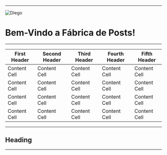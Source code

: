 ___

![Diego](https://github.com/diegobenelli/diegobenelli.github.io/blob/master/image002.jpg)

# **Bem-Vindo a Fábrica de Posts!**
___

| First Header  | Second Header | Third Header  | Fourth Header | Fifth Header |
| ------------- | ------------- | ------------- | ------------- | ------------- |
| Content Cell  | Content Cell  |Content Cell   | Content Cell  | Content Cell  |
| Content Cell  | Content Cell  |Content Cell   | Content Cell  | Content Cell  |
| Content Cell  | Content Cell  |Content Cell   | Content Cell  | Content Cell  |
| Content Cell  | Content Cell  |Content Cell   | Content Cell  | Content Cell  |

___
## Heading
___
